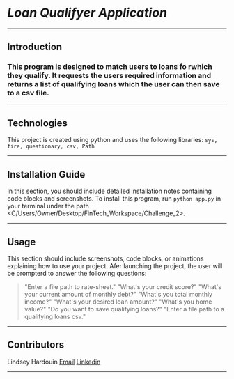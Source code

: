 # ***Loan Qualifyer Application***
---
## **Introduction**
### This program is designed to match users to loans fo rwhich they qualify. It requests the users required information and returns a list of qualifying loans which the user can then save to a csv file. 

---

## **Technologies**
This project is created using python and uses the following libraries: 
```sys, fire, questionary, csv, Path```

---

## **Installation Guide**

In this section, you should include detailed installation notes containing code blocks and screenshots.
To install this program, run ```python app.py``` in your terminal under the path <C/Users/Owner/Desktop/FinTech_Workspace/Challenge_2>.


---

## **Usage**

This section should include screenshots, code blocks, or animations explaining how to use your project.
Afer launching the project, the user will be prompterd to answer the following questions:
>"Enter a file path to rate-sheet."
>"What's your credit score?"
>"What's your current amount of monthly debt?"
>"What's you total monthly income?"
>"What's your desired loan amount?"
>"What's you home value?"
>"Do you want to save qualifying loans?"
>"Enter a file path to a qualifying loans csv."
---

## **Contributors**
Lindsey Hardouin
[Email](LindseyHardouin@gmail.com)
[Linkedin](www.linkedin.com/in/LindseyHardouin)

---

